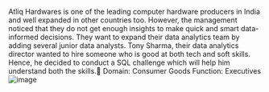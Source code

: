 Atliq Hardwares is one of the leading computer hardware producers in India and well expanded in other countries too.
However, the management noticed that they do not get enough insights to make quick and smart data-informed decisions. They want to expand their data analytics team by adding several junior data analysts. Tony Sharma, their data analytics director wanted to hire someone who is good at both tech and soft skills. Hence, he decided to conduct a SQL challenge which will help him understand both the skills.
Domain: Consumer Goods									Function: Executives
![image](https://user-images.githubusercontent.com/58789099/222944608-1004ae48-f127-4650-81f6-9e7b44e13f15.png)
